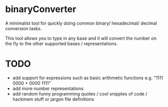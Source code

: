# binaryConverter
A minimalist tool for quickly doing common binary/ hexadecimal/ decimal conversion tasks.

This tool allows you to type in any base and it will convert the number on the fly to the other supported bases / representations.

# TODO
- add support for expressions such as basic arithmetic functions e.g. "1111 0000 + 0000 1111"
- add more number representations
- add random funny programming quotes / cool snipptes of code / hackmem stuff or jargon file definitions
